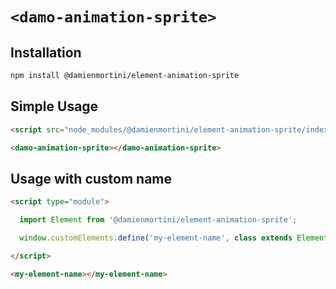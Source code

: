 # `<damo-animation-sprite>`

## Installation

```sh
npm install @damienmortini/element-animation-sprite
```

## Simple Usage
```html
<script src="node_modules/@damienmortini/element-animation-sprite/index.js"></script>

<damo-animation-sprite></damo-animation-sprite>
```

## Usage with custom name
```html
<script type="module">

  import Element from '@damienmortini/element-animation-sprite';

  window.customElements.define('my-element-name', class extends Element { });

</script>

<my-element-name></my-element-name>
```